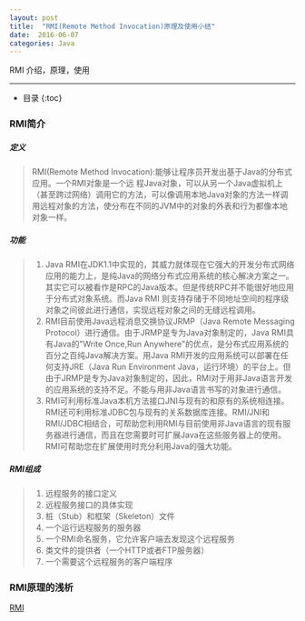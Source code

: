 ```yaml
---
layout: post
title:  "RMI(Remote Method Invocation)原理及使用小结"
date:  2016-06-07
categories: Java
---
```


RMI 介绍，原理，使用

---

- 目录
{:toc}


### RMI简介

##### 定义

> RMI(Remote Method Invocation):能够让程序员开发出基于Java的分布式应用。一个RMI对象是一个远 程Java对象，可以从另一个Java虚拟机上（甚至跨过网络）调用它的方法，可以像调用本地Java对象的方法一样调用远程对象的方法，使分布在不同的JVM中的对象的外表和行为都像本地对象一样。

##### 功能

> 1. Java RMI在JDK1.1中实现的，其威力就体现在它强大的开发分布式网络应用的能力上，是纯Java的网络分布式应用系统的核心解决方案之一。其实它可以被看作是RPC的Java版本。但是传统RPC并不能很好地应用于分布式对象系统。而Java RMI 则支持存储于不同地址空间的程序级对象之间彼此进行通信，实现远程对象之间的无缝远程调用。
> 2. RMI目前使用Java远程消息交换协议JRMP（Java Remote Messaging Protocol）进行通信。由于JRMP是专为Java对象制定的，Java RMI具有Java的"Write Once,Run Anywhere"的优点，是分布式应用系统的百分之百纯Java解决方案。用Java RMI开发的应用系统可以部署在任何支持JRE（Java Run Environment Java，运行环境）的平台上。但由于JRMP是专为Java对象制定的，因此，RMI对于用非Java语言开发的应用系统的支持不足。不能与用非Java语言书写的对象进行通信。
> 3. RMI可利用标准Java本机方法接口JNI与现有的和原有的系统相连接。RMI还可利用标准JDBC包与现有的关系数据库连接。RMI/JNI和RMI/JDBC相结合，可帮助您利用RMI与目前使用非Java语言的现有服务器进行通信，而且在您需要时可扩展Java在这些服务器上的使用。RMI可帮助您在扩展使用时充分利用Java的强大功能。

##### RMI组成

> 1. 远程服务的接口定义
> 2. 远程服务接口的具体实现
> 3. 桩（Stub）和框架（Skeleton）文件
> 4. 一个运行远程服务的服务器
> 5. 一个RMI命名服务，它允许客户端去发现这个远程服务
> 6. 类文件的提供者（一个HTTP或者FTP服务器） 
> 7. 一个需要这个远程服务的客户端程序 

### RMI原理的浅析

[RMI](/images/rmi.jpg)